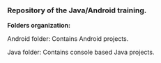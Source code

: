### Repository of the Java/Android training.

**Folders organization:**

Android folder: Contains Android projects.

Java folder: Contains console based Java projects.